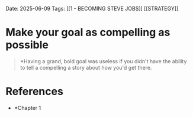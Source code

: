 Date: 2025-06-09
Tags:  [[1 - BECOMING STEVE JOBS]] [[STRATEGY]]

# Make your goal as compelling as possible


> *Having a grand, bold goal was useless if you didn't have the ability to tell a compelling a story about how you'd get there.



# References 
- *Chapter 1 